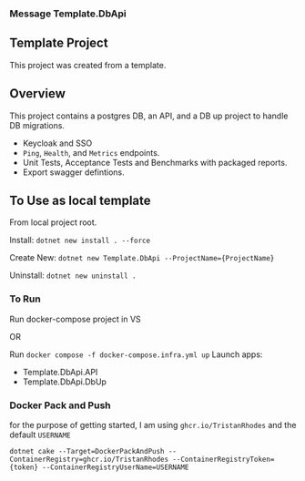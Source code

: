 ### Message Template.DbApi

## Template Project
This project was created from a template.

## Overview

This project contains a postgres DB, an API, and a DB up project to handle DB migrations.

* Keycloak and SSO
* `Ping`, `Health`, and `Metrics` endpoints.
* Unit Tests, Acceptance Tests and Benchmarks with packaged reports.
* Export swagger defintions.

## To Use as local template

From local project root.

Install: `dotnet new install . --force`

Create New: `dotnet new Template.DbApi --ProjectName={ProjectName}`

Uninstall: `dotnet new uninstall .`


### To Run
Run docker-compose project in VS

OR

Run `docker compose -f docker-compose.infra.yml up` 
Launch apps:
* Template.DbApi.API
* Template.DbApi.DbUp


### Docker Pack and Push

for the purpose of getting started, I am using `ghcr.io/TristanRhodes` and the default `USERNAME`

`dotnet cake --Target=DockerPackAndPush --ContainerRegistry=ghcr.io/TristanRhodes --ContainerRegistryToken={token} --ContainerRegistryUserName=USERNAME`